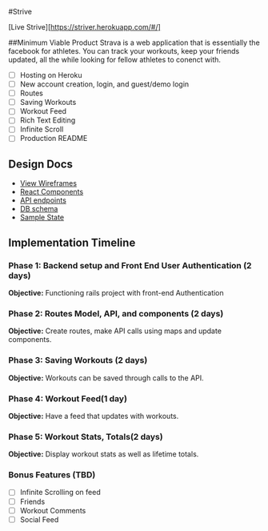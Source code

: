 #Strive

[Live Strive][https://striver.herokuapp.com/#/]

##Minimum Viable Product
Strava is a web application that is essentially the facebook for athletes. You can track your workouts, keep your friends updated, all the while looking for fellow athletes to conenct with.


- [ ] Hosting on Heroku
- [ ] New account creation, login, and guest/demo login
- [ ] Routes
- [ ] Saving Workouts
- [ ] Workout Feed
- [ ] Rich Text Editing
- [ ] Infinite Scroll
- [ ] Production README
<!-- [sample](docs/production_readme.md) -->



## Design Docs
* [View Wireframes][wireframes]
* [React Components][components]
* [API endpoints][api-endpoints]
* [DB schema][schema]
* [Sample State][sample-state]

[wireframes]: wireframes
[components]: component-hierarchy.md
[sample-state]: sample-state.md
[api-endpoints]: api-endpoints.md
[schema]: schema.md


## Implementation Timeline

### Phase 1: Backend setup and Front End User Authentication (2 days)

**Objective:** Functioning rails project with front-end Authentication

### Phase 2: Routes Model, API, and components (2 days)

**Objective:** Create routes, make API calls using maps and update components.

### Phase 3: Saving Workouts (2 days)

**Objective:** Workouts can be saved through calls to the API.

### Phase 4: Workout Feed(1 day)

**Objective:** Have a feed that updates with workouts.

### Phase 5: Workout Stats, Totals(2 days)

**Objective:** Display workout stats as well as lifetime totals.

### Bonus Features (TBD)
- [ ] Infinite Scrolling on feed
- [ ] Friends
- [ ] Workout Comments
- [ ] Social Feed

